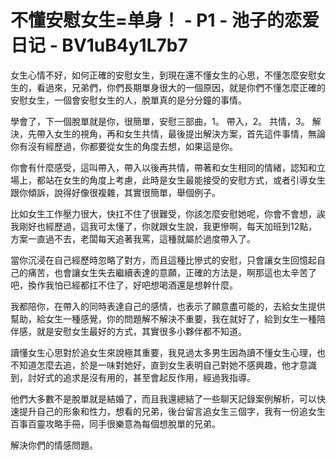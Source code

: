 # 不懂安慰女生=单身！ - P1 - 池子的恋爱日记 - BV1uB4y1L7b7

女生心情不好，如何正確的安慰女生，到現在還不懂女生的心思，不懂怎麼安慰女生的，看過來，兄弟們，你們長期單身很大的一個原因，就是你們不懂怎麼正確的安慰女生，一個會安慰女生的人，脫單真的是分分鐘的事情。

學會了，下一個脫單就是你，很簡單，安慰三部曲，1。 帶入，2。 共情，3。 解決，先帶入女生的視角，再和女生共情，最後提出解決方案，首先這件事情，無論你有沒有經歷過，你都要從女生的角度去想，如果這是你。

你會有什麼感受，這叫帶入，帶入以後再共情，帶著和女生相同的情緒，認知和立場上，都站在女生的角度上考慮，此時是女生最能接受的安慰方式，或者引導女生跟你傾訴，說得好像很複雜，其實很簡單，舉個例子。

比如女生工作壓力很大，快扛不住了很難受，你該怎麼安慰她呢，你會不會想，誒我剛好也經歷過，這我可太懂了，你就跟女生說，我更慘啊，每天加班到12點，方案一直過不去，老闆每天追著我罵，這種就屬於過度帶入了。

當你沉浸在自己經歷時忽略了對方，而且這種比慘式的安慰，只會讓女生回憶起自己的痛苦，也會讓女生失去繼續表達的意願，正確的方法是，啊那這也太辛苦了吧，換作我怕已經都扛不住了，好吧想喝酒還是想幹什麼。

我都陪你，在帶入的同時表達自己的感情，也表示了願意盡可能的，去給女生提供幫助，給女生一種感覺，你的問題解不解決不重要，我在就好了，給到女生一種陪伴感，就是安慰女生最好的方式，其實很多小夥伴都不知道。

讀懂女生心思對於追女生來說極其重要，我見過太多男生因為讀不懂女生心理，也不知道怎麼去追，於是一味對她好，直到女生表明自己對她不感興趣，他才意識到，討好式的追求是沒有用的，甚至會起反作用，經過我指導。

他們大多數不是脫單就是結婚了，而且我還總結了一些聊天記錄案例解析，可以快速提升自己的形象和性力，想看的兄弟，後台留言追女生三個字，我有一份追女生百事百靈攻略手冊，同手很樂意為每個想脫單的兄弟。

解決你們的情感問題。